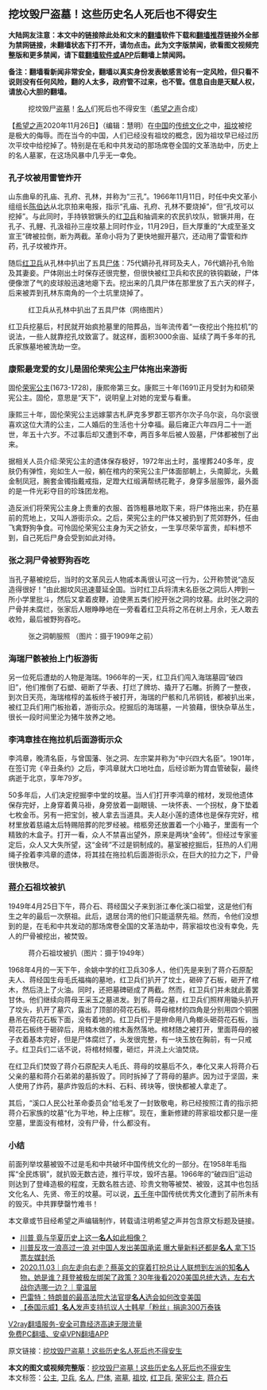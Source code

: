  <h2>挖坟毁尸盗墓！这些历史名人死后也不得安生</h2> <p class="notice"><b>大陆网友注意：本文中的链接除此处和文末的<a href="https://github.com/bannedbook/fanqiang" >翻墙</a>软件下载和<a href="https://github.com/killgcd/justmysocks/blob/master/README.md">翻墙推荐</a>链接外全部为禁网链接，未翻墙状态下打不开，请勿点击。此为文字版禁闻，欲看图文视频完整版和更多禁闻，请下载<a href="https://github.com/bannedbook/fanqiang">翻墙软件或APP</a>后翻墙上禁闻网。</p><p>备注：翻墙看新闻非常安全，翻墙以真实身份发表敏感言论有一定风险，但只看不说则没有任何风险，翻的人太多，政府管不过来，也不管。信息自由是天赋人权，请放心大胆的翻墙。</b></p>  <div class="entry"> <figure><figcaption>挖坟毁尸<a href="https://www.bannedbook.org/bnews/tag/%E7%9B%97%E5%A2%93/" class="st_tag internal_tag" rel="tag" title="标签 盗墓 下的日志">盗墓</a>！<a href="https://www.bannedbook.org/bnews/tag/%E5%90%8D%E4%BA%BA/" class="st_tag internal_tag" rel="tag" title="标签 名人 下的日志">名人</a>们死后也不得安生（<a target="_blank" href="https://www.soundofhope.org/">希望之声</a>合成）</figcaption></figure> <p>【<span class='wp_keywordlink_affiliate'><a href="https://www.soundofhope.org" title="希望之声" target="_blank">希望之声</a></span>2020年11月26日】（编辑：慧明）在<span class='wp_keywordlink_affiliate'><a href="https://www.bannedbook.org/" title="中国" target="_blank">中国</a></span>的<span class='wp_keywordlink_affiliate'><a href="https://www.bannedbook.org/bnews/tculture/" title="传统文化" target="_blank">传统文化</a></span>之中，<a href="https://www.bannedbook.org/bnews/tag/%E7%A5%96%E5%9D%9F/" class="st_tag internal_tag" rel="tag" title="标签 祖坟 下的日志">祖坟</a>被挖是极大的侮辱。而在当今的中国，人们已经没有祖坟的概念，因为祖坟早已经过历次平坟中给挖掉了。特别是在毛和中共发动的那场席卷全国的文革浩劫中，历史上的名人墓冢，在这场风暴中几乎无一幸免。</p> <h3>孔子坟被用雷管炸开</h3> <p>山东曲阜的孔庙、孔府、孔林，并称为“三孔”。1966年11月11日，时任中央文革小组组长<span class='wp_keywordlink'><a href="https://www.bannedbook.org/forum2/topic1154.html" title="陈伯达传" target="_blank">陈伯达</a></span>从北京拍来电报，指示“孔庙、孔府、孔林不要烧掉”，但“孔坟可以挖掉”。与此同时，手持铁锨镢头的红<a href="https://www.bannedbook.org/bnews/tag/%E5%8D%AB%E5%85%B5/" class="st_tag internal_tag" rel="tag" title="标签 卫兵 下的日志">卫兵</a>和抽调来的农民扒坟队，锨镢并用，在孔子、孔鲤、孔汲祖孙三座坟墓上同时作业，11月29日，巨大厚重的“大成至圣文宣王”碑被拉倒，断为两截。革命小将为了更快地掘开墓穴，还动用了雷管和炸药，孔子坟被炸开。</p> <p>随后<a href="https://www.bannedbook.org/bnews/tag/%e7%ba%a2%e5%8d%ab%e5%85%b5/" class="st_tag internal_tag" rel="tag" title="标签 红卫兵 下的日志">红卫兵</a>从孔林中扒出了五具<a href="https://www.bannedbook.org/bnews/tag/%E5%B0%B8%E4%BD%93/" class="st_tag internal_tag" rel="tag" title="标签 尸体 下的日志">尸体</a>：75代嫡孙孔祥珂及夫人，76代嫡孙孔令贻及其妻妾。尸体刚出土时保存还很完整，但很快被红卫兵和农民的铁钩戳破，尸体便像泄了气的皮球般迅速地瘪下去。挖出来的几具尸体在那里放了五六天的样子，后来被弄到孔林东南角的一个土坑里烧掉了。</p> <figure><figcaption>红卫兵从孔林中扒出了五具尸体（网络图片）</figcaption></figure> <p>红卫兵挖墓后，村民就开始疯抢墓里的陪葬品，当年流传着“一夜挖出个拖拉机”的说法，一些人就靠挖孔坟致富了。就这样，面积3000余亩、延续了两千多年的孔氏家族墓地被洗劫一空。</p>  <h3>康熙最宠爱的女儿是固伦荣宪<a href="https://www.bannedbook.org/bnews/tag/%e5%85%ac%e4%b8%bb/" class="st_tag internal_tag" rel="tag" title="标签 公主 下的日志">公主</a>尸体拖出来游街</h3> <p>固伦<a href="https://www.bannedbook.org/bnews/tag/%E8%8D%A3%E5%AE%AA%E5%85%AC%E4%B8%BB/" class="st_tag internal_tag" rel="tag" title="标签 荣宪公主 下的日志">荣宪公主</a>(1673-1728)，康熙帝第三女。康熙三十年(1691)正月受封为和硕荣宪公主。固伦，意思是“天下”，说明皇上对她的宠爱与看重。</p> <p>康熙三十年，固伦荣宪公主远嫁蒙古札萨克多罗郡王鄂齐尔次子乌尔衮，乌尔衮很喜欢这位大清的公主，二人婚后的生活也十分幸福。最后雍正六年四月二十一逝世，年五十六岁。不过事后却又遭到不幸，两百多年后被人毁墓，尸体都被刨了出来。</p> <p>据相关人员介绍:荣宪公主的遗体保存极好，1972年出土时，虽埋葬240多年，皮肤仍有弹性，宛如生人一般，躺在棺内的荣宪公主尸体面部朝上，头南脚北，头戴金制凤冠，腕套金镯指戴戒指，足蹬大红缎满帮绣花靴子，身穿多层服饰，最外面的是一件光彩夺目的珍珠团龙袍。</p> <p>造反派们将荣宪公主身上贵重的衣服、首饰粗暴地取下来，将尸体拖出来，扔在墓前的荒地上，又叫人游街示众。之后，荣宪公主的尸体又被扔到了荒郊野外，任由飞禽野狗争食。可怜固伦荣宪公主身为天之骄女，一生享尽荣华富贵，却料想不到，自己死后尸身会受到如此对待。</p>  <h3>张之洞尸骨被野狗吞吃</h3> <p>当孔子墓被挖后，当时的文革风云人物戚本禹很认可这一行为，公开称赞说“造反造得很好！”由此掘坟风迅速蔓延全国。当时红卫兵将清末名臣张之洞后人押到一所小学里批斗，然后又拿着皮鞭，迫使黑五类们挖开张之洞的坟墓。此时张之洞的尸骨并未腐烂，张家后人眼睁睁地在一旁看着红卫兵将之吊在树上月余，无人敢去收殓，最后被野狗吞吃。</p> <figure><figcaption>张之洞朝服照 （图片：摄于1909年之前）</figcaption></figure> <h3>海瑞尸骸被抬上门板游街</h3> <p>另一位死后遭劫的人物是海瑞。1966年的一天，红卫兵们闯入海瑞墓园“破四旧”，他们推倒了石塑、砸断了华表、打烂了牌坊、撬开了石雕。折腾了一整夜，到次日天亮，海瑞棺椁的盖板终于被打开，海瑞的尸骸和几吊铜钱，都被扒出来，被红卫兵们用门板抬着，游街示众。挖掘后的海瑞墓，一片狼藉，很快杂草丛生，很长一段时间里沦为猪牛放养之地。</p> <h3>李鸿章挂在拖拉机后面游街示众</h3> <p>李鸿章，晚清名臣，与曾国藩、张之洞、左宗棠并称为“中兴四大名臣”。1901年，在签订完《辛丑条约》之后，李鸿章就大口地吐血，后经诊断为胃血管破裂，最终病逝于北京，享年79岁。</p> <p>50多年后，人们决定挖掘李中堂的坟墓。当人们打开李鸿章的棺材，发现他遗体保存完好，上身穿着黄马褂，身旁放着一副眼镜、一块怀表、一个拐杖，身下垫着七枚金币。另有一把宝剑，被人拿去当道具。夫人赵小莲的遗体也是保存完好，棺材里放着慈禧太后特赐陪葬的陀罗经被。棺柩旁还放置着一个小箱子，里面有一个精致的木盒子。打开一看，众人不禁喜出望外，原来是两块“金砖”。但经过专家鉴定后，众人又大失所望，这“金砖”不过是铜制成的。墓室被挖掘后，狂热的人们用绳子拴着李鸿章的遗体，将其挂在拖拉机后面游街示众，在巨大的拉力之下，尸骨很快散尽。</p>  <h3><a href="https://www.bannedbook.org/bnews/tag/%e8%92%8b%e4%bb%8b%e7%9f%b3/" class="st_tag internal_tag" rel="tag" title="标签 蒋介石 下的日志">蒋介石</a>祖坟被扒</h3> <p>1949年4月25日下午，蒋介石、蒋经国父子来到浙江奉化溪口祖堂，这是他们有生之年的最后一次祭祖。此后，退居台湾的他们只能遥祭先祖。然而，令他们没想到的是，在毛和中共发动的那场席卷全国的文革浩劫中，蒋家祖坟也没有幸免，先人的尸骨被挖出，被焚毁。</p> <figure><figcaption>蒋介石祖坟被扒（图片：摄于1949年）</figcaption></figure> <p>1968年4月的一天下午，余姚中学的红卫兵30多人，他们先是来到了蒋介石原配夫人、蒋经国生母毛氏福梅的墓地，红卫兵们扒开了坟土，砸碎了石板，砸开了棺木，然后浇上了火油。同时，还把墓碑砸成了两截。然而，红卫兵们并未就此善罢甘休。他们继续向蒋母王采玉之墓进发。到了蒋母之墓，红卫兵们照样用锄头扒开了坟头，扒开了墓穴，露出了顶部的荷花石板。蒋母棺材的四角是分别用四个铜圈悬吊在荷花石板下面，没有着地的。红卫兵们于是拚命用八角榔头砸荷花石板，当荷花石板终于砸碎后，用楠木做的棺木轰然落地。棺材随之被打开，里面蒋母的被子衣着基本完好，但是尸体腐烂了，头发很完整，有一块玉放在胸前，有一只戒子。红卫兵们二话不说，将棺材倾覆，砸烂，并浇上火油焚烧。</p> <p>在红卫兵们焚毁了蒋介石原配夫人毛氏、蒋母的坟墓后不久，奉化又来人将蒋介石父亲的墓和蒋介石弟弟的墓拆毁了。同时拆掉了了蒋母的墓庐。因为过于坚固，来人使用了炸药，墓庐炸毁后的木料、石料、砖块等，很快都被人拿走了。</p> <p>其后，“溪口人民公社革命委员会”给毛发了一封致敬电，称已经按照江青的指示把蒋介石家族的坟墓“化为平地，种上庄稼”。现在，重新修建的蒋家祖坟都只是一座空墓，里面没有棺材，没有尸骨，什么都没有。</p>  <h3>小结</h3> <p>前面列举坟墓被毁不过是毛和中共破坏中国传统文化的一部分。在1958年毛指挥“全民炼钢”，就扒毁无数古迹，推行平坟，毁坏古墓。1966年的“破四旧”运动则达到了登峰造极的程度，无数名胜古迹、珍贵文物等被焚、被毁，这其中也包括文化名人、先贤、帝王的坟墓。可以说，<span class='wp_keywordlink'><a href="https://www.bannedbook.org/forum24/topic769.html" title="上下五千年历史真貌" target="_blank">五千年</a></span>中国传统优秀文化遭到了前所未有的毁灭。中共罪孽罄竹难书！</p> <p>本文章或节目经希望之声编辑制作，转载请注明希望之声并包含原文标题及链接。</p> <ul class='op-related-articles' title='相关阅读'> <li><a href='https://www.bannedbook.org/bnews/comments/20201125/1436713.html' target='_blank'>川普 竟与华夏历史上这一<b>名人</b>如此相像？</a></li> <li><a href='https://www.bannedbook.org/bnews/cbnews/20201111/1429554.html' target='_blank'>川普反攻一浪高过一浪 对中国人发出美国承诺 曝大量新料还都是<b>名人</b> 拿下15票左媒封杀</a></li> <li><a href='https://www.bannedbook.org/bnews/taiwannews/20201103/1425095.html' target='_blank'>2020.11.03｜向左走向右走？蔡英文的穿着打扮总让人联想到左派的知<b>名人</b>物，她是谁？拜登被极左绑架了政策？30年後看2020美国总统大选，左右大战你选哪一边？｜童温层</a></li> <li><a href='https://www.bannedbook.org/bnews/baitai/20201028/1421351.html' target='_blank'>巴雷特：特朗普的最高法院大法官提<b>名人</b>选会如何改变美国</a></li> <li><a href='https://www.bannedbook.org/bnews/baitai/20201020/1417242.html' target='_blank'>【泰国示威】<b>名人</b>发声支持抗议人士韩星「粉丝」捐逾300万泰铢</a></li> </ul> <p class="texttj"> <a href="https://www.bannedbook.org/forum23/topic22702.html" target="_blank">V2ray翻墙服务-安全可靠经济高速无限流量</a><br/> <a href="https://github.com/bannedbook/fanqiang/wiki/%E7%A6%81%E9%97%BB%E7%BD%91%E5%AE%89%E5%8D%93%E7%BF%BB%E5%A2%99%E6%96%B0%E9%97%BBAPP" target="_blank">免费PC翻墙、安卓VPN翻墙APP</a></p><p>原文链接：<a class="src_link"  href="https://www.soundofhope.org/post/442417" target="_blank">挖坟毁尸盗墓！这些历史名人死后也不得安生</a></p><a name='sharetosocial'></a>       <div><b>本文的图文或视频完整版</b>：<a href='https://www.bannedbook.org/bnews/comments/20201127/1437992.html'>挖坟毁尸盗墓！这些历史名人死后也不得安生</a></div>  </div><!--END ENTRY--> <div class="postfooter"> <div>本文标签：<a href="https://www.bannedbook.org/bnews/tag/%e5%85%ac%e4%b8%bb/" rel="tag">公主</a>, <a href="https://www.bannedbook.org/bnews/tag/%E5%8D%AB%E5%85%B5/" rel="tag">卫兵</a>, <a href="https://www.bannedbook.org/bnews/tag/%E5%90%8D%E4%BA%BA/" rel="tag">名人</a>, <a href="https://www.bannedbook.org/bnews/tag/%E5%B0%B8%E4%BD%93/" rel="tag">尸体</a>, <a href="https://www.bannedbook.org/bnews/tag/%E7%9B%97%E5%A2%93/" rel="tag">盗墓</a>, <a href="https://www.bannedbook.org/bnews/tag/%E7%A5%96%E5%9D%9F/" rel="tag">祖坟</a>, <a href="https://www.bannedbook.org/bnews/tag/%e7%ba%a2%e5%8d%ab%e5%85%b5/" rel="tag">红卫兵</a>, <a href="https://www.bannedbook.org/bnews/tag/%E8%8D%A3%E5%AE%AA%E5%85%AC%E4%B8%BB/" rel="tag">荣宪公主</a>, <a href="https://www.bannedbook.org/bnews/tag/%e8%92%8b%e4%bb%8b%e7%9f%b3/" rel="tag">蒋介石</a></div>  </div><!--END POSTFOOTER--> 